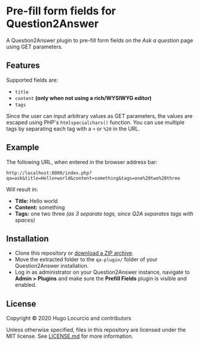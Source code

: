 # Pre-fill form fields for Question2Answer

A Question2Answer plugin to pre-fill form fields on the *Ask a question* page
using GET parameters.

## Features

Supported fields are:

- `title`
- `content` **(only when not using a rich/WYSIWYG editor)**
- `tags`

Since the user can input arbitrary values as GET parameters, the values are
escaped using PHP's `htmlspecialchars()` function. You can use multiple tags by
separating each tag with a `+` or `%20` in the URL.

## Example

The following URL, when entered in the browser address bar:

```text
http://localhost:8000/index.php?qa=ask&title=Hello+world&content=something&tags=one%20two%20three
```

Will result in:

- **Title:** Hello world
- **Content:** something
- **Tags:** one two three *(as 3 separate tags, since Q2A separates tags with spaces)*

## Installation

- Clone this repository or
  [download a ZIP archive](https://github.com/Calinou/q2a-prefill-fields/archive/master.zip).
- Move the extracted folder to the `qa-plugin/` folder of your Question2Answer
  installation.
- Log in as administrator on your Question2Answer instance, navigate to
  **Admin > Plugins** and make sure the **Prefill Fields** plugin is visible
  and enabled.

## License

Copyright © 2020 Hugo Locurcio and contributors

Unless otherwise specified, files in this repository are licensed under the
MIT license. See [LICENSE.md](LICENSE.md) for more information.
